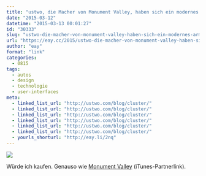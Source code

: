 ```yaml
---
title: "ustwo, die Macher von Monument Valley, haben sich ein modernes Armaturenbrett ausgedacht"
date: "2015-03-12"
datetime: "2015-03-13 00:01:27"
id: "30333"
slug: "ustwo-die-macher-von-monument-valley-haben-sich-ein-modernes-armaturenbrett-ausgedacht"
url: "https://eay.cc/2015/ustwo-die-macher-von-monument-valley-haben-sich-ein-modernes-armaturenbrett-ausgedacht/"
author: "eay"
format: "link"
categories:
  - 0815
tags:
  - autos
  - design
  - technologie
  - user-interfaces
meta:
  - linked_list_url: "http://ustwo.com/blog/cluster/"
  - linked_list_url: "http://ustwo.com/blog/cluster/"
  - linked_list_url: "http://ustwo.com/blog/cluster/"
  - linked_list_url: "http://ustwo.com/blog/cluster/"
  - linked_list_url: "http://ustwo.com/blog/cluster/"
  - linked_list_url: "http://ustwo.com/blog/cluster/"
  - yourls_shorturl: "http://eay.li/2nq"
---
```


![](https://eay.cc/uploads/2015/ustwo_car_ui.gif)

Würde ich kaufen. Genauso wie [Monument Valley](https://itunes.apple.com/de/app/monument-valley/id728293409?l=en&mt=8&uo=4&at=11lohW) (iTunes-Partnerlink).
